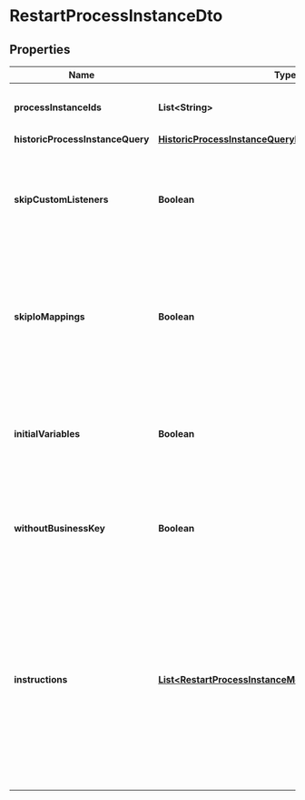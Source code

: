 

# RestartProcessInstanceDto


## Properties

Name | Type | Description | Notes
------------ | ------------- | ------------- | -------------
**processInstanceIds** | **List&lt;String&gt;** | A list of process instance ids to restart. |  [optional]
**historicProcessInstanceQuery** | [**HistoricProcessInstanceQueryDto**](HistoricProcessInstanceQueryDto.md) |  |  [optional]
**skipCustomListeners** | **Boolean** | Skip execution listener invocation for activities that are started as part of this request. |  [optional]
**skipIoMappings** | **Boolean** | Skip execution of [input/output variable mappings](https://docs.camunda.org/manual/7.16/user-guide/process-engine/variables/#input-output-variable-mapping) for activities that are started as part of this request. |  [optional]
**initialVariables** | **Boolean** | Set the initial set of variables during restart. By default, the last set of variables is used. |  [optional]
**withoutBusinessKey** | **Boolean** | Do not take over the business key of the historic process instance. |  [optional]
**instructions** | [**List&lt;RestartProcessInstanceModificationInstructionDto&gt;**](RestartProcessInstanceModificationInstructionDto.md) | **Optional**. A JSON array of instructions that specify which activities to start the process instance at. If this property is omitted, the process instance starts at its default blank start event. |  [optional]



